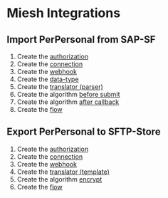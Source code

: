 # Miesh Integrations

## Import PerPersonal from SAP-SF

1. Create the [authorization](authorizations/sap-success-factors.md) 
2. Create the [connection](connections/sap-success-factors.md)
3. Create the [webhook](webhooks/sap-success-factors-get-perpersonal.md)
4. Create the [data-type](data-types/sap-success-factors-perpersonal.md)
5. Create the [translator (parser)](translators/sap-success-factors-parser-perpersonal.md)
6. Create the algorithm [before submit](algorithms/sapsf-setup_import_before_submit.md)
7. Create the algorithm [after callback](algorithms/sapsf-setup_import_next_page_after_callback.md)
8. Create the [flow](flows/sap-success-factors-import-perpersonal.md)

## Export PerPersonal to SFTP-Store

1. Create the [authorization](authorizations/sftp-store.md) 
2. Create the [connection](connections/sftp-store.md)
3. Create the [webhook](webhooks/sftp-store-upload-file.md)
4. Create the [translator (template)](translators/sftp-store-upload-file.md)
5. Create the algorithm [encrypt](algorithms/miesh-encrypt.md)
6. Create the [flow](flows/sftp-store-export-perpersonal.md)